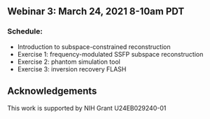## Webinar 3: March 24, 2021 8-10am PDT

### Schedule:
- Introduction to subspace-constrained reconstruction
- Exercise 1: frequency-modulated SSFP subspace reconstruction 
- Exercise 2: phantom simulation tool 
- Exercise 3: inversion recovery FLASH 

## Acknowledgements
This work is supported by NIH Grant U24EB029240-01
